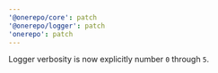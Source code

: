 ```yaml
---
'@onerepo/core': patch
'@onerepo/logger': patch
'onerepo': patch
---
```


Logger verbosity is now explicitly number `0` through `5`.

